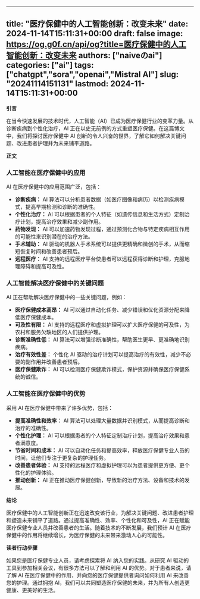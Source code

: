 
---
title: "医疗保健中的人工智能创新：改变未来"
date: 2024-11-14T15:11:31+00:00
draft: false
image: https://og.g0f.cn/api/og?title=医疗保健中的人工智能创新：改变未来
authors: ["naiveのai"]
categories: ["ai"]
tags: ["chatgpt","sora","openai","Mistral AI"]
slug: "20241114151131"
lastmod: 2024-11-14T15:11:31+00:00
---
**引言**

在当今快速发展的技术时代，人工智能（AI）已成为医疗保健行业的变革力量。从诊断疾病到个性化治疗，AI 正在以史无前例的方式重塑医疗保健。在这篇博文中，我们将探讨医疗保健中 AI 创新的令人兴奋的世界，了解它如何解决关键问题、改进患者护理并为未来铺平道路。

**正文**

### 人工智能在医疗保健中的应用

AI 在医疗保健中的应用范围广泛，包括：

- **诊断疾病：** AI 算法可以分析患者数据（如医疗图像和病历）以检测疾病模式，提高早期检测和诊断的准确性。
- **个性化治疗：** AI 可以根据患者的个人特征（如遗传信息和生活方式）定制治疗计划，提高治疗效果和减少副作用。
- **药物发现：** AI 可以加速药物发现过程，通过预测化合物与特定疾病相互作用的可能性来识别潜在的治疗方法。
- **手术辅助：** AI 驱动的机器人手术系统可以提供更精确和微创的手术，从而缩短恢复时间和改善患者预后。
- **远程医疗：** AI 支持的远程医疗平台使患者可以远程获得诊断和护理，克服地理障碍和提高可及性。

### 人工智能解决医疗保健中的关键问题

AI 正在帮助解决医疗保健中的一些关键问题，例如：

- **医疗保健成本高昂：** AI 可以通过自动化任务、减少错误和优化资源分配来降低医疗保健成本。
- **可及性有限：** AI 支持的远程医疗和虚拟护理可以扩大医疗保健的可及性，为农村和服务欠缺地区的人们提供护理。
- **诊断准确性低：** AI 算法可以增强诊断准确性，帮助医生更早、更准确地识别疾病。
- **治疗有效性差：** 个性化 AI 驱动的治疗计划可以提高治疗的有效性，减少不必要的副作用并改善患者预后。
- **医疗保健欺诈：** AI 可以检测医疗保健欺诈模式，保护资源并确保医疗保健系统的诚信。

### 人工智能在医疗保健中的优势

采用 AI 在医疗保健中带来了许多优势，包括：

- **提高准确性和效率：** AI 算法可以处理大量数据并识别模式，从而提高诊断和治疗的准确性。
- **个性化护理：** AI 可以根据患者的个人特征定制治疗计划，提高治疗效果和患者满意度。
- **节省时间和成本：** AI 可以自动化任务和提高效率，释放医疗保健专业人员的时间，让他们专注于更复杂的护理任务。
- **改善患者体验：** AI 支持的远程医疗和虚拟护理可以为患者提供更方便、更个性化的护理体验。
- **推动创新：** AI 正在推动医疗保健创新，导致新的治疗方法、设备和技术的发展。

**结论**

医疗保健中的人工智能创新正在迅速改变该行业，为解决关键问题、改进患者护理和塑造未来铺平了道路。通过提高准确性、效率、个性化和可及性，AI 正在赋能医疗保健专业人员并改善患者的生活。随着技术的不断发展，我们预计 AI 在医疗保健中的作用将继续增长，为医疗保健的未来带来激动人心的可能性。

**读者行动步骤**

如果您是医疗保健专业人员，请考虑探索将 AI 纳入您的实践。从研究 AI 驱动的工具到参加相关会议，有很多方法可以了解和利用 AI 的优势。对于患者来说，请了解 AI 在医疗保健中的作用，并向您的医疗保健提供者询问如何利用 AI 来改善您的护理。通过拥抱 AI，我们可以共同塑造医疗保健的未来，并为所有人创造更健康、更美好的生活。